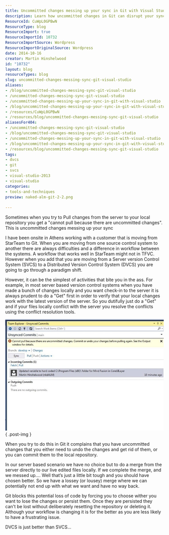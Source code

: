```yaml
---
title: Uncommitted changes messing up your sync in Git with Visual Studio
description: Learn how uncommitted changes in Git can disrupt your sync in Visual Studio. Discover effective strategies to manage your workflow and enhance productivity.
ResourceId: CuWpL0GPBwN
ResourceType: blog
ResourceImport: true
ResourceImportId: 10732
ResourceImportSource: Wordpress
ResourceImportOriginalSource: Wordpress
date: 2014-10-16
creator: Martin Hinshelwood
id: "10732"
layout: blog
resourceTypes: blog
slug: uncommitted-changes-messing-sync-git-visual-studio
aliases:
- /blog/uncommitted-changes-messing-sync-git-visual-studio
- /uncommitted-changes-messing-sync-git-visual-studio
- /uncommitted-changes-messing-up-your-sync-in-git-with-visual-studio
- /blog/uncommitted-changes-messing-up-your-sync-in-git-with-visual-studio
- /resources/CuWpL0GPBwN
- /resources/blog/uncommitted-changes-messing-sync-git-visual-studio
aliasesFor404:
- /uncommitted-changes-messing-sync-git-visual-studio
- /blog/uncommitted-changes-messing-sync-git-visual-studio
- /uncommitted-changes-messing-up-your-sync-in-git-with-visual-studio
- /blog/uncommitted-changes-messing-up-your-sync-in-git-with-visual-studio
- /resources/blog/uncommitted-changes-messing-sync-git-visual-studio
tags:
- dvcs
- git
- svcs
- visual-studio-2013
- visual-studio
categories:
- tools-and-techniques
preview: naked-alm-git-2-2.png

---
```

Sometimes when you try to Pull changes from the server to your local repository you get a "cannot pull because there are uncommitted changes". This is uncommitted changes messing up your sync

I have been onsite in Athens working with a customer that is moving from StarTeam to Git. When you are moving from one source control system to another there are always difficulties and a difference in workflow between the systems. A workflow that works well in StarTeam might not in TFVC. However when you add that you are moving from a Server version Control System (SVCS) to a Distributed Version Control System (DVCS) you are going to go through a paradigm shift.

However, it can be the simplest of activities that bite you in the ass. For example, in most server based version control systems when you have made a bunch of changes locally and you want check-in to the server it is always prudent to do a "Get" first in order to verify that your local changes work with the latest version of the server. So you dutifully just do a "Get" and if your files locally conflict with the server you resolve the conflicts using the conflict resolution tools.

![clip_image001](images/clip-image001-1-1.jpg "clip_image001")
{ .post-img }

When you try to do this in Git it complains that you have uncommitted changes that you either need to undo the changes and get rid of them, or you can commit them to the local repository.

In our server based scenario we have no choice but to do a merge from the server directly to our live edited files locally. If we complete the merge, and we messed up…. Well that’s just a little bit tough and you should have chosen better. So we have a lossey (or lousey) merge where we can potentially not end up with what we want and have no way back.

Git blocks this potential loss of code by forcing you to choose wither you want to lose the changes or persist them. Once they are persisted they can't be lost without deliberately resetting the repository or deleting it. Although your workflow is changing it is for the better as you are less likely to have a frustrating issue.

DVCS is just better than SVCS…
